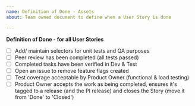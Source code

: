 ```yaml
---
name: Definition of Done - Assets
about: Team owned document to define when a User Story is done

---
```


**Definition of Done - for all User Stories**
- [ ] Add/ maintain selectors for unit tests and QA purposes
- [ ] Peer review has been completed (all tests passed)
- [ ] Completed tasks have been verified in Dev & Test
- [ ] Open an issue to remove feature flags created
- [ ] Test coverage acceptable by Product Owner (functional & load testing)
- [ ] Product Owner accepts the work as being completed, ensures it's tagged to a release (and the PI release) and closes the Story (move it from 'Done' to 'Closed')
